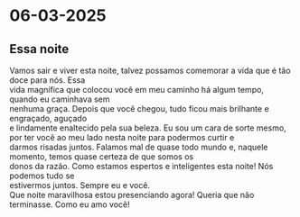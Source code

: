 # 06-03-2025

## Essa noite

Vamos sair e viver esta noite, talvez possamos comemorar a vida que é tão doce para nós. Essa<br>
vida magnífica que colocou você em meu caminho há algum tempo, quando eu caminhava sem<br>
nenhuma graça. Depois que você chegou, tudo ficou mais brilhante e engraçado, aguçado<br>
e lindamente enaltecido pela sua beleza.
Eu sou um cara de sorte mesmo, por ter você ao meu lado nesta noite para podermos curtir e<br>
darmos risadas juntos.
Falamos mal de quase todo mundo e, naquele momento, temos quase certeza de que somos os<br>
donos da razão. Como estamos espertos e inteligentes esta noite! Nós podemos tudo se<br>
estivermos juntos. Sempre eu e você.<br>
Que noite maravilhosa estou presenciando agora! Queria que não terminasse. Como eu amo você!
<br>